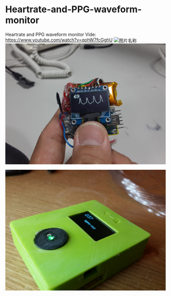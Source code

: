 # Heartrate-and-PPG-waveform-monitor
Heartrate and PPG waveform monitor
Vide: https://www.youtube.com/watch?v=qohW7fcGghU
 <img src="(https://github.com/alextien/Heartrate-and-PPG-waveform-monitor/raw/master/Document/20140717_173455.jpg" width = "300" height = "200" alt="图片名称" align=center />
![image](https://github.com/alextien/Heartrate-and-PPG-waveform-monitor/raw/master/Document/20140717_173455.jpg)

![image](https://github.com/alextien/Heartrate-and-PPG-waveform-monitor/raw/master/Document/20140720_060132.jpg)
